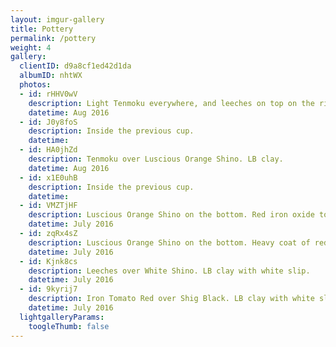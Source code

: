 ```yaml
---
layout: imgur-gallery
title: Pottery
permalink: /pottery
weight: 4
gallery:
  clientID: d9a8cf1ed42d1da
  albumID: nhtWX
  photos:
  - id: rHHV0wV
    description: Light Tenmoku everywhere, and leeches on top on the rim. LB clay.
    datetime: Aug 2016
  - id: J0y8foS
    description: Inside the previous cup.
    datetime:
  - id: HA0jhZd
    description: Tenmoku over Luscious Orange Shino. LB clay.
    datetime: Aug 2016
  - id: x1E0uhB
    description: Inside the previous cup.
    datetime:
  - id: VMZTjHF
    description: Luscious Orange Shino on the bottom. Red iron oxide to highlight the rolled grass. LB clay.
    datetime: July 2016
  - id: zqRx4sZ
    description: Luscious Orange Shino on the bottom. Heavy coat of red iron oxide to highlight the rolled grass. LB clay.
    datetime: July 2016
  - id: Kjnk8cs
    description: Leeches over White Shino. LB clay with white slip.
    datetime: July 2016
  - id: 9kyrij7
    description: Iron Tomato Red over Shig Black. LB clay with white slip.
    datetime: July 2016
  lightgalleryParams:
    toogleThumb: false
---
```

